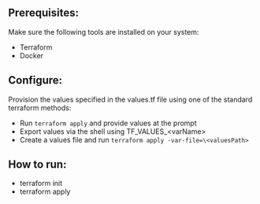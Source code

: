 ## Prerequisites:
Make sure the following tools are installed on your system:
- Terraform
- Docker

## Configure:
Provision the values specified in the values.tf file using one of the standard terraform methods:
- Run ```terraform apply``` and provide values at the prompt
- Export values via the shell using TF_VALUES_\<varName>
- Create a values file and run ```terraform apply -var-file=\<valuesPath>```

## How to run:
- terraform init
- terraform apply
